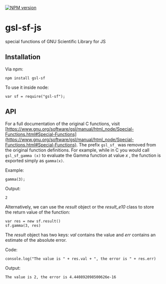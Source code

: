 [![NPM version](https://badge.fury.io/js/gsl-sf.svg)](http://badge.fury.io/js/gsl-sf)

gsl-sf-js
===============

special functions of GNU Scientific Library for JS

## Installation

Via npm:
```
npm install gsl-sf
```

To use it inside node:
```
var sf = require("gsl-sf");
```

## API

For a full documentation of the original C functions, visit [https://www.gnu.org/software/gsl/manual/html_node/Special-Functions.html#Special-Functions](https://www.gnu.org/software/gsl/manual/html_node/Special-Functions.html#Special-Functions). The prefix `gsl_sf_` was removed from the original function definitions. For example, while in C you would call `gsl_sf_gamma (x)` to evaluate the Gamma function at value *x* , the function is exported simply as `gamma(x)`. 

Example:
```
gamma(3); 
```

Output:
```
2
```

Alternatively, we can use the *result* object or the *result_e10* class to store the return value of the function:

```
var res = new sf.result()
sf.gamma(3, res)
```

The *result* object has two keys: *val* contains the value and *err* contains an estimate of the absolute error.

Code:
```
console.log("The value is " + res.val + ", the error is " + res.err)
```

Output:
```
The value is 2, the error is 4.440892098500626e-16
```

